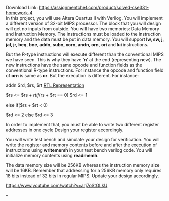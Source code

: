 Download Link: https://assignmentchef.com/product/solved-cse331-homework-4
<br>
In this project, you will use Altera Quartus II with Verilog. You will implement a different version of 32-bit MIPS processor. The block that you will design will get no inputs from outside. You will have two memories: Data Memory and Instruction Memory. The instructions must be loaded to the instruction memory and the data must be put in data memory. You will support<strong> lw, sw, j, jal, jr, beq</strong>, <strong>bne</strong>, <strong>addn, subn, xorn, andn, orn,</strong> <strong>ori </strong>and<strong> lui </strong>instructions<strong>.</strong>

But the R-type instructions will execute different than the conventional MIPS we have seen. This is why they have ‘<strong>n</strong>’ at the end (representing <strong>n</strong>ew). The new instructions have the same opcode and function fields as the conventional R-type instructions. For instance the opcode and function field of <strong>orn</strong> is same as <strong>or</strong>. But the execution is different. For instance:

addn $rd, $rs, $rt <u>RTL Representation</u>

$rs &lt;= $rs + $rt if($rs + $rt == 0) $rd &lt;= 1

else if($rs + $rt &lt; 0)

$rd &lt;= 2 else $rd &lt;= 3 <strong> </strong>

In order to implement that, you must be able to write two different register addresses in one cycle Design your register accordingly.

You will write test bench and simulate your design for verification. You will write the register and memory contents before and after the execution of instructions using <strong>writememh</strong> in your test bench verilog code. You will initialize memory contents using <strong>readmemh</strong>.

The data memory size will be 256KB whereas the instruction memory size will be 16KB. Remember that addressing for a 256KB memory only requires 18 bits instead of 32 bits in regular MIPS. Update your design accordingly.




<strong> </strong>

<a href="https://www.youtube.com/watch?v=arj7oStGLkU">https://www.youtube.com/watch?v=arj7oStGLkU</a>

–